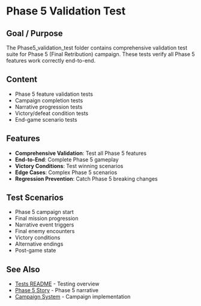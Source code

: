 # Phase 5 Validation Test

## Goal / Purpose

The Phase5_validation_test folder contains comprehensive validation test suite for Phase 5 (Final Retribution) campaign. These tests verify all Phase 5 features work correctly end-to-end.

## Content

- Phase 5 feature validation tests
- Campaign completion tests
- Narrative progression tests
- Victory/defeat condition tests
- End-game scenario tests

## Features

- **Comprehensive Validation**: Test all Phase 5 features
- **End-to-End**: Complete Phase 5 gameplay
- **Victory Conditions**: Test winning scenarios
- **Edge Cases**: Complex Phase 5 scenarios
- **Regression Prevention**: Catch Phase 5 breaking changes

## Test Scenarios

- Phase 5 campaign start
- Final mission progression
- Narrative event triggers
- Final enemy encounters
- Victory conditions
- Alternative endings
- Post-game state

## See Also

- [Tests README](../README.md) - Testing overview
- [Phase 5 Story](../../lore/story/phase_5.md) - Phase 5 narrative
- [Campaign System](../../engine/geoscape/campaign_manager.lua) - Campaign implementation
